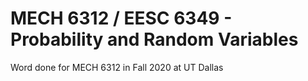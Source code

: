# MECH 6312 / EESC 6349 - Probability and Random Variables
Word done for MECH 6312 in Fall 2020 at UT Dallas